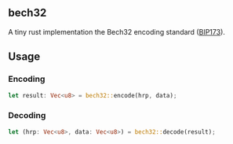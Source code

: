 ## bech32

A tiny rust implementation the Bech32 encoding standard ([BIP173](https://github.com/bitcoin/bips/blob/master/bip-0173.mediawiki)).

## Usage

### Encoding
```rust
let result: Vec<u8> = bech32::encode(hrp, data);
```

### Decoding
```rust
let (hrp: Vec<u8>, data: Vec<u8>) = bech32::decode(result);
```
